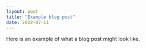 ```yaml
---
layout: post
title: "Example blog post"
date: 2022-07-11
---
```



Here is an example of what a blog post might look like.

